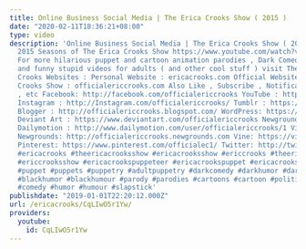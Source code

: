 ```yaml
---
title: Online Business Social Media | The Erica Crooks Show ( 2015 )
date: "2020-02-11T18:36:21+08:00"
type: video
description: 'Online Business Social Media | The Erica Crooks Show ( 2015 ) From the
  2015 Seasons of The Erica Crooks Show https://www.youtube.com/watch?v=TDhLiZkPjto&list=PLJLbzpbdP5rmfRR6xBuDlq9SX8YixFG64
  For more hilarious puppet and cartoon animation parodies , Dark Comedy humor , satires
  and funny stupid videos for adults ( and other cool stuff ) visit The Official Erica
  Crooks Websites : Personal Website : ericacrooks.com Official Website for The Erica
  Crooks Show : officialericcrooks.com Also Like , Subscribe , Notification Bell thingy
  , etc Facebook: http://facebook.com/officialericcrooks YouTube : http://youtube.com/user/officialericcrooks
  Instagram : http://Instagram.com/officialericcrooks/ Tumblr : https://officialericcrooks.tumblr.com/
  Blogger : http://officialericcrooks.blogspot.com/ WordPress: https://officialericcrooks.wordpress.com
  Deviant Art : https://www.deviantart.com/officialericcrooks Newgrounds: http://officialericcrooks.newgrounds.com/follow
  Dailymotion : http://www.dailymotion.com/user/officialericcrooks/1 Vimeo: https://vimeo.com/officialericcrooks
  Newgrounds: http://officialericcrooks.newgrounds.com Vine: https://vine.co/u/1257143407999610880
  Pinterest: https://www.pinterest.com/officialec1/ Twitter: http://twitter.com/crooks_erica
  #ericacrooks #theericacrooksshow #ericacrooksshow #ericcrooks #theericcrooksshow
  #ericcrooksshow #ericacrookspuppeteer #ericacrookspuppet #ericacrookspuppets #satire
  #puppet #puppets #puppetry #adultpuppetry #darkcomedy #darkhumor #darkhumour #blackcomedy
  #blackhumor #blackhumour #parody #parodies #cartoons #cartoon #politicalsatire #funny
  #comedy #humor #humour #slapstick'
publishdate: "2019-01-01T22:20:12.000Z"
url: /ericacrooks/CqLIwO5r1Yw/
providers:
  youtube:
    id: CqLIwO5r1Yw
---
```

